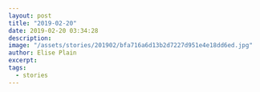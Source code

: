 ```yaml
---
layout: post
title: "2019-02-20"
date: 2019-02-20 03:34:28
description: 
image: "/assets/stories/201902/bfa716a6d13b2d7227d951e4e18dd6ed.jpg"
author: Elise Plain
excerpt: 
tags: 
  - stories
---
```



<p></p>
